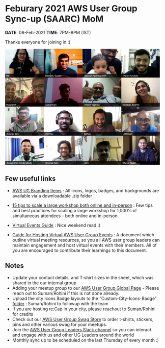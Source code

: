 # Feburary 2021 AWS User Group Sync-up (SAARC) MoM

**DATE**: 09-Feb-2021 
**TIME**: 7PM-8PM (IST)

Thanks everyone for joining in :) 

![](img.jpeg) 

## Few useful links 

- [AWS UG Branding Items](https://drive.google.com/file/d/1Ptk_zHFybol2DqEDur3-JAZ87NR4K9G0/view) : All icons, logos, badges, and backgrounds are available via a downloadable .zip folder

- [15 tips to scale a large workshop both online and in-person](https://www.slideshare.net/cfregly/15-tips-to-scale-a-large-aiml-workshop-both-online-and-inperson) : Few tips and best practices for scaling a large workshop for 1,000's of simultaneous attendees - both online and in-person. 

- [Virtual Events Guide](https://dangerouslyawesome.com/2020/04/virtual-events-guide) : Nice weekend read :) 

- [Guide for Hosting Virtual AWS User Group Events](https://docs.google.com/document/d/1gLDcQmBG3cpxm3QEZuDy0mzahuc9FqP2BV0hPQpR9c4/edit) : A document which outline virtual meeting resources, so you all AWS user group leaders can maintain engagement and host virtual events with their members. All of you are encouraged to contribute their learnings to this document. 

## Notes 
- Update your contact details, and T-shirt sizes in the sheet, which was shared in the our internal group 
- Adding your meetup group to our [AWS User Group Global Page](https://aws.amazon.com/developer/community/usergroups/) - Please reach out to Suman/Rohini if this is not done already. 
- Upload the city Icons Badge layouts to the “Custom-City-Icons-Badge” [folder](https://drive.google.com/drive/folders/1-IYA6u8sTEaPCgJpTdhDdVZcCsJ0kK8a) : Suman/Rohini to followup with the team 
- If you are hosting re:Cap in your city, please reachout to Suman/Rohini for credits 
- Check out our [AWS User Group Swag Store](https://stores.kotisdesign.com/awsusergroups/sign_in) to order t-shirts, stickers, pins and other various swag for your meetups.
- Join the [AWS User Group Leaders Slack channel](https://aws-usergroup-leaders.slack.com/) so you can interact and engage with us and other UG Leaders around the world
- Monthly sync up to be scheduled on the last Thursday of every month :) 




